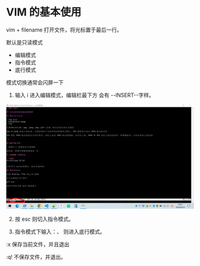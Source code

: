 # VIM 的基本使用

vim + filename 打开文件，将光标置于最后一行。

默认是只读模式

- 编辑模式
- 指令模式
- 底行模式

模式切换通常会闪屏一下

1. 输入 i 进入编辑模式，编辑栏最下方 会有 --INSERT--字样。

![INSERT](./2024-06-23%2010%2041%2009.png)

2. 按 esc 则切入指令模式。

3. 指令模式下输入：、 则进入底行模式。

:x 保存当前文件，并且退出

:q! 不保存文件，并退出。

